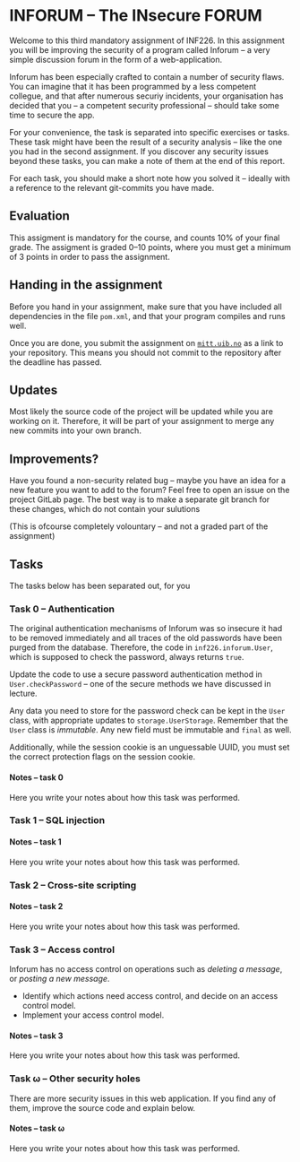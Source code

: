 # INFORUM – The INsecure FORUM

Welcome to this third mandatory assignment of INF226.
In this assignment you will be improving the security
of a program called Inforum – a very simple discussion
forum in the form of a web-application.

Inforum has been especially crafted to contain a number
of security flaws. You can imagine that it has been
programmed by a less competent collegue, and that after
numerous securiy incidents, your organisation has decided
that you – a competent security professional – should take
some time to secure the app.

For your convenience, the task is separated into specific
exercises or tasks. These task might have been the result
of a security analysis – like the one you had in the
second assignment. If you discover any security issues
beyond these tasks, you can make a note of them at the
end of this report.

For each task, you should make a short note how you solved
it – ideally with a reference to the relevant git-commits you
have made.

## Evaluation

This assigment is mandatory for the course, and counts 10%
of your final grade. The assigment is graded 0–10 points,
where you must get a minimum of 3 points in order to pass
the assignment.

## Handing in the assignment

Before you hand in your assignment, make sure that you
have included all dependencies in the file `pom.xml`, and
that your program compiles and runs well.

Once you are done, you submit the assignment on
[`mitt.uib.no`](https://mitt.uib.no/) as a link to your
repository. This means you should not commit to the
repository after the deadline has passed.

## Updates

Most likely the source code of the project will be updated
while you are working on it. Therefore, it will be part of
your assignment to merge any new commits into your own branch.

## Improvements?

Have you found a non-security related bug – maybe you have
an idea for a new feature you want to add to the forum?
Feel free to open an issue on the project GitLab page.
The best way is to make a separate git branch for these
changes, which do not contain your sulutions 

(This is ofcourse completely volountary – and not a graded
part of the assignment)

## Tasks

The tasks below has been separated out, for you

### Task 0 – Authentication

The original authentication mechanisms of Inforum was so insecure it had to be removed
immediately and all traces of the old passwords have been purged
from the database. Therefore, the code in `inf226.inforum.User`, which is
supposed to check the password, always returns `true`.

Update the code to use a secure password authentication method in `User.checkPassword` – one
of the secure methods we have discussed
in lecture.

Any data you need to store for the password check can be kept in the `User` class, with
appropriate updates to `storage.UserStorage`. Remember that the `User` class is *immutable*.
Any new field must be immutable and `final`
as well.

Additionally, while the session cookie is an unguessable UUID, you must set the
correct protection flags on the session cookie.

#### Notes – task 0

Here you write your notes about how this task was performed.

### Task 1 – SQL injection

#### Notes – task 1

Here you write your notes about how this task was performed.

### Task 2 – Cross-site scripting


#### Notes – task 2

Here you write your notes about how this task was performed.

### Task 3 – Access control

Inforum has no access control on operations such as *deleting a message*,
or *posting a new message*.

 - Identify which actions need access control, and decide
   on an access control model.
 - Implement your access control model.

#### Notes – task 3

Here you write your notes about how this task was performed.


### Task ω – Other security holes

There are more security issues in this web application.
If you find any of them, improve the source code and
explain below.

#### Notes – task ω

Here you write your notes about how this task was performed.
